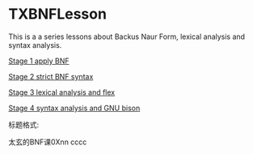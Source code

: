 # TXBNFLesson

This is a a series lessons about Backus Naur Form, lexical analysis and syntax analysis.

[Stage 1 apply BNF](Stage1)

[Stage 2 strict BNF syntax](Stage2)

[Stage 3 lexical analysis and flex](Stage3)

[Stage 4 syntax analysis and GNU bison](Stage4)


标题格式:

太玄的BNF课0Xnn cccc